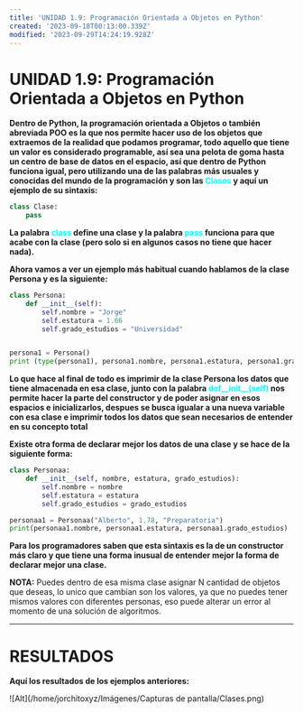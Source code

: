 ```yaml
---
title: 'UNIDAD 1.9: Programación Orientada a Objetos en Python'
created: '2023-09-18T00:13:00.339Z'
modified: '2023-09-29T14:24:19.928Z'
---
```


# UNIDAD 1.9: Programación Orientada a Objetos en Python

**Dentro de Python, la programación orientada a Objetos o también abreviada POO es la que nos permite hacer uso de los objetos que extraemos de la realidad que podamos programar, todo aquello que tiene un valor es considerado programable, así sea una pelota de goma hasta un centro de base de datos en el espacio, así que dentro de Python funciona igual, pero utilizando una de las palabras más usuales y conocidas del mundo de la programación y son las <span style="color:cyan">Clases</span> y aquí un ejemplo de su sintaxis:**

`````py
class Clase:
	pass
`````

**La palabra <span style="color:cyan">class</span> define una clase y la palabra <span style="color:cyan">pass</span> funciona para que acabe con la clase (pero solo si en algunos casos no tiene que hacer nada).**

**Ahora vamos a ver un ejemplo más habitual cuando hablamos de la clase Persona y es la siguiente:**

`````py
class Persona:
	def __init__(self):
		self.nombre = "Jorge"
		self.estatura = 1.66
		self.grado_estudios = "Universidad"


persona1 = Persona()
print (type(persona1), persona1.nombre, persona1.estatura, persona1.grado_estudios)
`````

**Lo que hace al final de todo es imprimir de la clase Persona los datos que tiene almacenada en esa clase, junto con la palabra <span style="color:cyan">def__init__(self)</span> nos permite hacer la parte del constructor y de poder asignar en esos espacios e inicializarlos, despues se busca igualar a una nueva variable con esa clase e imprimir todos los datos que sean necesarios de entender en su concepto total**

**Existe otra forma de declarar mejor los datos de una clase y se hace de la siguiente forma:**

`````py
class Personaa:
	def __init__(self, nombre, estatura, grado_estudios):
		self.nombre = nombre
		self.estatura = estatura
		self.grado_estudios = grado_estudios

personaa1 = Personaa("Alberto", 1.78, "Preparatoria")
print(personaa1.nombre, personaa1.estatura, personaa1.grado_estudios)
`````

**Para los programadores saben que esta sintaxis es la de un constructor más claro y que tiene una forma inusual de entender mejor la forma de declarar mejor una clase.**

**NOTA:** Puedes dentro de esa misma clase asignar N cantidad de objetos que deseas, lo unico que cambian son los valores, ya que no puedes tener mismos valores con diferentes personas, eso puede alterar un error al momento de una solución de algoritmos.

---

# RESULTADOS

**Aquí los resultados de los ejemplos anteriores:**

![Alt](/home/jorchitoxyz/Imágenes/Capturas de pantalla/Clases.png)





